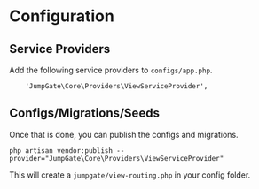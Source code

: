 # Configuration

## Service Providers
Add the following service providers to ``configs/app.php``.

```
    'JumpGate\Core\Providers\ViewServiceProvider',
```
     
## Configs/Migrations/Seeds
Once that is done, you can publish the configs and migrations.

`php artisan vendor:publish --provider="JumpGate\Core\Providers\ViewServiceProvider"`

This will create a `jumpgate/view-routing.php` in your config folder.
